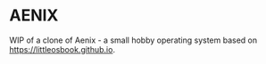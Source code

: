 # AENIX

WIP of a clone of Aenix - a small hobby operating system based on https://littleosbook.github.io.
